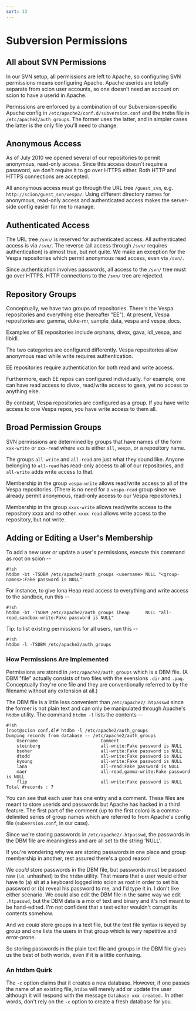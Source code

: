 ```yaml
---
sort: 13
---
```


# Subversion Permissions

## All about SVN Permissions
In our SVN setup, all permissions are left to Apache, so configuring SVN
permissions means configuring Apache. Apache userids are totally 
separate from scion user accounts, so one doesn't need an account on 
scion to have a userid in Apache. 

Permissions are enforced by a combination of our Subversion-specific Apache
config in `/etc/apache2/conf.d/subversion.conf` and the `htdbm` file in 
`/etc/apache2/auth_groups`. The former uses the latter, and in simpler
cases the latter is the only file you'll need to change.

## Anonymous Access
As of July 2010 we opened several of our repositories to permit anonymous,
read-only access. Since this access doesn't require a password, we don't 
require it to go over HTTPS either. Both HTTP and HTTPS connections are accepted.

All anonymous access must go through the URL tree `/guest_svn`, e.g. 
`http://scion/guest_svn/vespa/`. Using different directory names for 
anonymous, read-only access and authenticated access makes the server-side
config easier for me to manage.

## Authenticated Access
The URL tree `/svn/` is reserved for authenticated access. All 
authenticated access is via `/svn/`. The reverse (all access through
`/svn/` requires authentication) is almost true, but not quite. We make
an exception for the Vespa repositories which permit anonymous read
access, even via `/svn/`.

Since authentication involves passwords, all access to the `/svn/` tree must
go over HTTPS. HTTP connections to the `/svn/` tree are rejected.

## Repository Groups
Conceptually, we have two groups of repositories. There's the Vespa 
repositories and everything else (hereafter "EE"). At present, Vespa 
repositories are: gamma, duke-mr, sample_data, vespa and vespa_docs.

Examples of EE repositories include orphans, divox, gava, idl_vespa, and libidl.

The two categories are configured differently. Vespa repositories allow 
anonymous read while write requires authentication. 

EE repositories require authentication for both read and write access. 

Furthermore, each EE repos can configured individually. For example, one
can have read access to divox, read/write access to gava, yet no access to
anything else. 

By contrast, Vespa repositories are configured as a group. If you have 
write access to one Vespa repos, you have write access to them all.


## Broad Permission Groups
SVN permissions are determined by groups that have names of the form `xxx-write`
or `xxx-read` where `xxx` is either `all`, `vespa`, or a repository name. 

The groups `all-write` and `all-read` are just what they sound like. Anyone
belonging to `all-read` has read-only access to all of our repositories, and
`all-write` adds write access to that. 

Membership in the group `vespa-write` allows read/write access to all of the
Vespa repositories. (There is no need for a `vespa-read` group since we 
already permit anonymous, read-only access to our Vespa repositories.)

Membership in the group `xxxx-write` allows read/write access to the repository
xxxx and no other. `xxxx-read` allows write access to the repository, but not
write.

## Adding or Editing a User's Membership
To add a new user or update a user's permissions, execute this command as 
root on scion --

```
#!sh 
htdbm -bt -TSDBM /etc/apache2/auth_groups <username> NULL "<group-names>:Fake password is NULL"
```

For instance, to give Iona Heap read access to everything and write access
to the sandbox, run this -- 

```
#!sh 
htdbm -bt -TSDBM /etc/apache2/auth_groups iheap      NULL "all-read,sandbox-write:Fake password is NULL"
```

Tip: to list existing permissions for all users, run this -- 

```
#!sh 
htdbm -l -TSDBM /etc/apache2/auth_groups
```

### How Permissions Are Implemented
Permissions are stored in `/etc/apache2/auth_groups` which is a DBM file.
(A DBM "file" actually consists of two files with the exensions 
`.dir` and `.pag`. Conceptually they're one file and they are conventionally 
referred to by the filename without any extension at all.)

The DBM file is a little less convenient than `/etc/apache2/.htpasswd` since
the former is not plain text and can only be manipulated through Apache's
`htdbm` utility. The command `htdbm -l` lists the contents --

```
#!sh
[root@scion conf.d]# htdbm -l /etc/apache2/auth_groups
Dumping records from database -- /etc/apache2/auth_groups
    Username                        Comment
    steinberg                       all-write:Fake password is NULL
    bsoher                          all-write:Fake password is NULL
    dtodd                           all-write:Fake password is NULL
    kyoung                          all-write:Fake password is NULL
    lana                            all-read:Fake password is NULL
    maer                            all-read,gamma-write:Fake password is NULL
    flip                            all-write:Fake password is NULL
Total #records : 7
```

You can see that each user has one entry and a comment. These files are meant
to store userids and passwords but Apache has hacked in a third feature. 
The first part of the comment (up to the first colon) is a comma-delimited
series of group names which are referred to from Apache's config file
(`subversion.conf`, in our case).

Since we're storing passwords in `/etc/apache2/.htpasswd`, the passwords in the
DBM file are meaningless and are all set to the string 'NULL'. 

If you're wondering why we are storing passwords in one place and group membership
in another, rest assured there's a good reason! 

We _could_ store passwords in the DBM file, but passwords must be passed raw 
(i.e. unhashed) to the `htdbm` utility. That means that a user would either have 
to (a) sit at a keyboard logged into scion as root in order to set his password
or (b) reveal his password to me, and I'd type it in. I don't like either scenario.
We could also edit the DBM file in the same way we edit `.htpasswd`, but the DBM
data is a mix of text and binary and it's not meant to be hand-edited. I'm not
confident that a text editor wouldn't corrupt its contents somehow.

And we _could_ store groups in a text file, but the text file syntax is keyed
by group and one lists the users in that group which is very repetitive and 
error-prone.

So storing passwords in the plain text file and groups in the DBM file gives
us the best of both worlds, even if it is a little confusing.


### An htdbm Quirk
The `-c` option claims that it creates a new database. However, if one passes
the name of an existing file, `htdbm` will merely add or update the user
although it will respond with the message `Database xxx created.` In other
words, don't rely on the `-c` option to create a fresh database for you.
